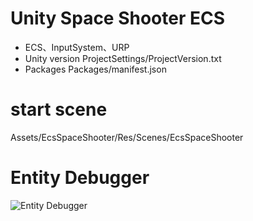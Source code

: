 # Unity Space Shooter ECS
- ECS、InputSystem、URP
- Unity version ProjectSettings/ProjectVersion.txt
- Packages Packages/manifest.json

# start scene
Assets/EcsSpaceShooter/Res/Scenes/EcsSpaceShooter

# Entity Debugger
![Entity Debugger](https://raw.githubusercontent.com/angyangjiong/space-shooter-ecs/main/2021-09-20-17-15-39.png)
